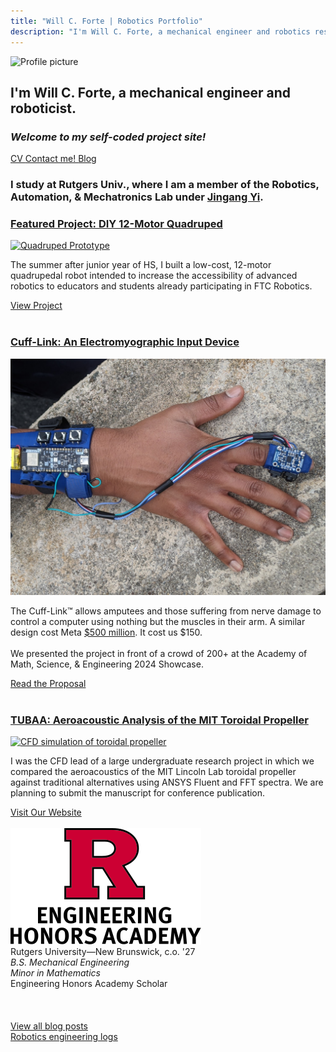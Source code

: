 ```yaml
---
title: "Will C. Forte | Robotics Portfolio"
description: "I'm Will C. Forte, a mechanical engineer and robotics researcher."
---
```


<!-- HERO -->
<div class="flex flex-col sm:flex-row px-4 sm:px-20 items-center sm:items-start justify-center sm:justify-between">
  <img 
    src="/img/will.png" 
    alt="Profile picture" 
    class="w-40 sm:w-48 lg:w-52 border-black border-r-8 border-b-8 mb-4 sm:mb-0 mt-4 sm:mt-0"
  >
  <div class="sm:ml-8 flex-grow sm:basis-2/3">
    <h2 class="mt-0 mb-4 text-2xl sm:text-4xl lg:text-4xl font-bold leading-snug">
      I'm 
      <span class="text-cream px-3 leading-tight italic bg-black hover:bg-green-900">Will C. Forte</span>, 
      a mechanical engineer and roboticist.
    </h2>
    <h3 class="text-lg sm:text-xl lg:text-2xl font-semibold my-2 leading-normal">
      <i>Welcome to my self-coded project site!</i>
    </h3>
    <div class="flex flex-wrap gap-3 sm:gap-4 mt-4 justify-start">
        <!-- Buttons -->
        <a href="https://drive.google.com/file/d/1gGShVu1GlKXXc3B5x3V5gt7ghMo1aIMx/view?usp=sharing" 
           class="bg-black text-cream space px-4 py-2 text-lg sm:text-xl shadow-xl hover:bg-green-900 whitespace-nowrap">
          <i class="fa-solid fa-file-pdf"></i> CV
        </a>
        <a href="https://www.linkedin.com/in/willcforte/" 
           class="bg-black text-cream space px-4 py-2 text-lg sm:text-xl shadow-xl hover:bg-green-900 whitespace-nowrap">
          <i class="fa-brands fa-linkedin"></i>
        </a>
        <a href="mailto:willcforte@gmail.com" 
           class="bg-black text-cream space px-4 py-2 text-lg sm:text-xl shadow-xl hover:bg-green-900 whitespace-nowrap">
          <i class="fa-solid fa-paper-plane"></i> Contact me!
        </a>
        <a href="/articles" 
           class="bg-black text-cream space px-4 py-2 text-lg sm:text-xl shadow-xl hover:bg-green-900 whitespace-nowrap">
          <i class="fa-solid fa-square-rss"></i> Blog
        </a>
    </div>
  </div>
</div>

<!-- SMALL DESCRIPTION -->
<div class="px-4 sm:px-20 text-center sm:text-left my-8">
  <h3 class="text-lg">
    I study at Rutgers Univ., where I am a member of the Robotics, Automation, & Mechatronics Lab under 
    <span class="link"><a href="https://coewww.rutgers.edu/~jgyi/">Jingang Yi</a></span>.
  </h3>
</div>

<!-- FEATURED PROJECTS -->
<div class="px-4 sm:px-20 my-8">

<h3 class="mb-4"><span class="link"><a href="/robotics/quadruped">Featured Project: DIY 12-Motor Quadruped</a></span></h3>

<div class="flex flex-col lg:flex-row gap-8 items-center">
    <a href="/robotics/quadruped">
        <img src="media/quad_gif.gif" alt="Quadruped Prototype" class="w-full sm:w-3/4 md:w-4/5 lg:w-3/4 xl:w-2/3 max-w-6xl min-w-[28rem] border-black border-r-8 border-b-8">
    </a>
    <div>
        <p class="text-lg mb-6">
        The summer after junior year of HS, I built a low-cost, 12-motor quadrupedal robot intended to increase the accessibility of advanced robotics to educators and students already participating in FTC Robotics.
        </p>
        <a href="/robotics/quadruped" class="bg-black text-cream px-4 py-2 text-2xl shadow-xl hover:bg-green-900 ml-0 md:ml-2 whitespace-nowrap">
        View Project <i class="fa-sharp fa-solid fa-chevron-right"></i>
        </a>
    </div>
</div>

<br>

<h3 class="mb-4"><span class="link"><a href="/robotics/cufflink">Cuff-Link: An Electromyographic Input Device</a></span></h3>

<div class="flex flex-col lg:flex-row gap-8 items-center">
    <a href="/robotics/cufflink">
        <img src="media/cufflink.jpg" alt="CuffLink Prototype" class="w-full sm:w-3/4 md:w-4/5 lg:w-3/4 xl:w-2/3 max-w-6xl min-w-[28rem] border-black border-r-8 border-b-8">
    </a>
    <div>
        <p class="text-lg mb-6">
        The Cuff-Link™ allows amputees and those suffering from nerve damage to control a computer using nothing but the muscles in their arm. A similar design cost Meta <span class="link"><a href="https://www.theverge.com/2019/9/23/20881032/facebook-ctrl-labs-acquisition-neural-interface-armband-ar-vr-deal">$500 million</a></span>. It cost us $150.
        <br>
        <br>
        We presented the project in front of a crowd of 200+ at the Academy of Math, Science, & Engineering 2024 Showcase.
        </p>
        <a href="/robotics/cufflink" class="bg-black text-cream px-4 py-2 text-2xl shadow-xl hover:bg-green-900 ml-0 md:ml-2 whitespace-nowrap">
        Read the Proposal <i class="fa-sharp fa-solid fa-chevron-right"></i>
        </a>
    </div>
</div>

<br>

<h3 class="mb-4"><span class="link"><a href="https://tubaa.dev/">TUBAA: Aeroacoustic Analysis of the MIT Toroidal Propeller</a></span></h3>

<div class="flex flex-col lg:flex-row gap-8 items-center">
    <a href="https://tubaa.dev/">
        <img src="media/tormore.gif" alt="CFD simulation of toroidal propeller" class="w-full sm:w-3/4 md:w-4/5 lg:w-3/4 xl:w-2/3 max-w-6xl min-w-[28rem] border-black border-r-8 border-b-8">
    </a>
    <div>
        <p class="text-lg mb-6">
        I was the CFD lead of a large undergraduate research project in which we compared the aeroacoustics of the MIT Lincoln Lab toroidal propeller against traditional alternatives using ANSYS Fluent and FFT spectra. We are planning to submit the manuscript for conference publication.
        </p>
        <a href="https://tubaa.dev/" class="bg-black text-cream px-4 py-2 text-2xl shadow-xl hover:bg-green-900 ml-0 md:ml-2 whitespace-nowrap">
        Visit Our Website <i class="fa-sharp fa-solid fa-chevron-right"></i>
        </a>
    </div>
</div>

</div>

<br>

<!-- EDUCATION -->
<div class="flex flex-col sm:flex-row items-center sm:items-start gap-4 sm:gap-6 mt-10 centerelement">
<img src="media/RENGHON_V_RED_BLACK.svg" class="w-32 sm:w-32 mb-4 sm:mb-0 mr-6 centerelement">
<div class="text-center sm:text-left">
Rutgers University—New Brunswick, c.o. '27
<br>
<i>B.S. Mechanical Engineering</i>
<br>
<i>Minor in Mathematics</i>
<br>
Engineering Honors Academy Scholar
</div>
</div>

<br>
<br>
<br>

<!-- CALLS TO ACTION -->
<div class="text-center my-10">
  <a href="/articles" class="bg-black text-white px-6 py-3 text-xl space italic shadow-xl hover:bg-gray-800 inline-block mb-4">
    View all blog posts <i class="fa-solid fa-arrow-right"></i>
  </a>
  <br>
  <a href="/robotics" class="bg-black text-white px-6 py-3 text-xl space italic shadow-xl hover:bg-gray-800 inline-block">
    Robotics engineering logs <i class="fa-solid fa-arrow-right"></i>
  </a>
</div>

<br>


<!-- <h3><span class="link"><a href="/robotics/quadruped">Electromyography Assitive Device: The Cuff-Link</a></span></h3> -->
<!-- <h4>LCFAQ: Low-Cost Fully-Actuated Quadruped</h4> -->

<!-- <div class="flex sm:flex-col md:flex-col lg:flex-row mb-10 centerelement">
    <div class="mr-8">
        <a href="/robotics/quadruped">
            <img src="media/quad_canon_prone.JPG" alt="Quadruped Prototype v4 in Isometric Standing View" class="img border-black border-r-8 border-b-8" style="width: 40em; min-width: 15em;">
        </a>
    </div>
    <div class="flex flex-col">
        <p>The summer after junior year of HS, I built a low-cost, 12-motor quadrupedal robot intended to increase the accessibility of advanced robotics to educators and students already participating in FTC Robotics.</p>
        <a href="/robotics/quadruped"><div class="bg-black text-white pl-4 pr-4 py-2 w-fit text-2xl shadow-xl mb-5 m-auto mt-5 self-center" style="color: #E0D2BD">View Project <i  class="fa-sharp fa-solid fa-chevron-right"></i></div></a>
    </div>
</div> -->

<!-- ### <span class="link centerelement">[Featured Project: DIY Quadruped Prototype](/robotics/quadruped) -->

<!-- <a href="/robotics/quadruped">![Quadruped Beta Prototype](media/quadruped_v1.png){.img .border-black .border-r-8 .border-b-8}</a> -->

<!-- <span class="centerelement">Over the summer of '23, I developed this robot with 12 servos, fully-actuated legs, and spare FTC parts from my teacher. It is controlled with the MuJoCo physics simulator.</span> -->
